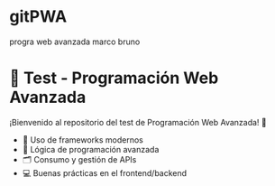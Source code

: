 ﻿# gitPWA
progra web avanzada marco bruno

# 🧪 Test - Programación Web Avanzada

¡Bienvenido al repositorio del test de Programación Web Avanzada! 🚀


- 🔧 Uso de frameworks modernos
- 🎯 Lógica de programación avanzada
- 🗂️ Consumo y gestión de APIs
- 💻 Buenas prácticas en el frontend/backend


